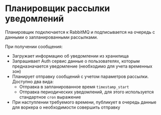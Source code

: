 # Планировщик рассылки уведомлений

Планировщик подключается к RabbitMQ и подписывается на очередь с данными о запланированными рассылками.

При получении сообщения:

- Загружает информацию об уведомлении из хранилища
- Запрашивает Auth сервис данные о пользователях, которым предназначается уведомление (необходимо для учета временных зон)
- Планирует отправку сообщений с учетом параметров рассылки. Доступно два вида:
    - Отправка в запланированное время `timestamp_start`
    - Отправка периодических уведомлений, для этого используется стандартное `cron` выражение
- При наступлении требуемого времени, публикует в очередь данные для воркера о необходимости совершить отправку